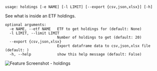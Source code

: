 ```
usage: holdings [-e NAME] [-l LIMIT] [--export {csv,json,xlsx}] [-h]
```

See what is inside an ETF holdings.

```
optional arguments:
  -e NAME, --etf NAME   ETF to get holdings for (default: None)
  -l LIMIT, --limit LIMIT
                        Number of holdings to get (default: 20)
  --export {csv,json,xlsx}
                        Export dataframe data to csv,json,xlsx file (default: )
  -h, --help            show this help message (default: False)
```
<img size="1400" alt="Feature Screenshot - holdings" src="https://user-images.githubusercontent.com/85772166/142275111-47d73588-6634-46c7-aab6-896b96ec9ec2.png">

